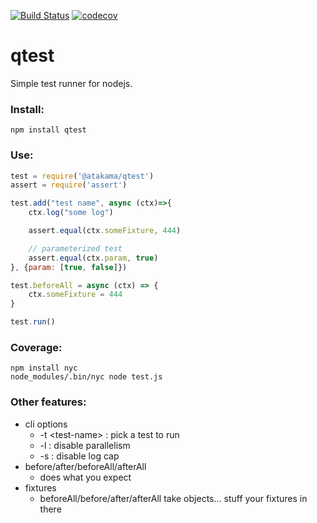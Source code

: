 [![Build Status](https://travis-ci.com/AtakamaLLC/qtest.svg?branch=masterhttps://travis-ci.com/AtakamaLLC/qtest.svg?branch=master)](https://travis-ci.com/AtakamaLLC/cloudsync)
[![codecov](https://codecov.io/gh/AtakamaLLC/qtest/branch/master/graph/badge.svg)](https://codecov.io/gh/AtakamaLLC/qtest)

# qtest

Simple test runner for nodejs.

### Install:

```
npm install qtest
```


### Use:

```js
test = require('@atakama/qtest')
assert = require('assert')

test.add("test name", async (ctx)=>{
    ctx.log("some log")

    assert.equal(ctx.someFixture, 444)

    // parameterized test
    assert.equal(ctx.param, true)
}, {param: [true, false]})

test.beforeAll = async (ctx) => {
    ctx.someFixture = 444
}

test.run()
```

### Coverage:

```
npm install nyc
node_modules/.bin/nyc node test.js
```


### Other features:

 - cli options 
   - -t \<test-name\> : pick a test to run
   - -l : disable parallelism 
   - -s : disable log cap
 - before/after/beforeAll/afterAll
   - does what you expect
 - fixtures
   - beforeAll/before/after/afterAll take objects... stuff your fixtures in there
